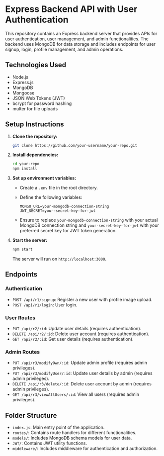 


# Express Backend API with User Authentication

This repository contains an Express backend server that provides APIs for user authentication, user management, and admin functionalities. The backend uses MongoDB for data storage and includes endpoints for user signup, login, profile management, and admin operations.

## Technologies Used

- Node.js
- Express.js
- MongoDB
- Mongoose
- JSON Web Tokens (JWT)
- bcrypt for password hashing
- multer for file uploads

## Setup Instructions

1. **Clone the repository:**

   ```bash
   git clone https://github.com/your-username/your-repo.git
   ```

2. **Install dependencies:**

   ```bash
   cd your-repo
   npm install
   ```

3. **Set up environment variables:**
   - Create a `.env` file in the root directory.
   - Define the following variables:

     ```plaintext
     MONGO_URL=your-mongodb-connection-string
     JWT_SECRET=your-secret-key-for-jwt
     ```
   - Ensure to replace `your-mongodb-connection-string` with your actual MongoDB connection string and `your-secret-key-for-jwt` with your preferred secret key for JWT token generation.

4. **Start the server:**

   ```bash
   npm start
   ```

   The server will run on `http://localhost:3000`.

## Endpoints

### Authentication

- `POST /api/r1/signup`: Register a new user with profile image upload.
- `POST /api/r1/login`: User login.

### User Routes

- `PUT /api/r2/:id`: Update user details (requires authentication).
- `DELETE /api/r2/:id`: Delete user account (requires authentication).
- `GET /api/r2/:id`: Get user details (requires authentication).

### Admin Routes

- `PUT /api/r3/modifyOwn/:id`: Update admin profile (requires admin privileges).
- `PUT /api/r3/modifyUser/:id`: Update user details by admin (requires admin privileges).
- `DELETE /api/r3/delete/:id`: Delete user account by admin (requires admin privileges).
- `GET /api/r3/viewAllUsers/:id`: View all users (requires admin privileges).

## Folder Structure

- `index.js`: Main entry point of the application.
- `routes/`: Contains route handlers for different functionalities.
- `models/`: Includes MongoDB schema models for user data.
- `JWT/`: Contains JWT utility functions.
- `middleware/`: Includes middleware for authentication and authorization.

